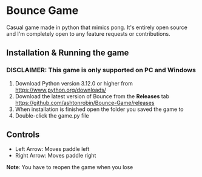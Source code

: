 # Bounce Game
Casual game made in python that mimics pong. It's entirely open source
and I'm completely open to any feature requests or contributions.

## Installation & Running the game
### DISCLAIMER: This game is only supported on PC and Windows
1. Download Python version 3.12.0 or higher from https://www.python.org/downloads/
2. Download the latest version of Bounce from the **Releases** tab https://github.com/ashtonrobin/Bounce-Game/releases
3. When installation is finished open the folder you saved the game to
4. Double-click the game.py file

## Controls
* Left Arrow: Moves paddle left
* Right Arrow: Moves paddle right

**Note**: You have to reopen the game when you lose


